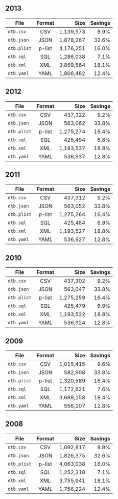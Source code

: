## 2013

| File        | Format         | Size      | Savings |
| ----------- |:--------------:| ---------:| -------:|
| `dtb.csv`   | CSV            | 1,139,573 |    8.9% |
| `dtb.json`  | JSON           | 1,878,267 |   32.6% |
| `dtb.plist` | p-list         | 4,176,251 |   16.0% |
| `dtb.sql`   | SQL            | 1,286,038 |    7.1% |
| `dtb.xml`   | XML            | 3,859,564 |   18.1% |
| `dtb.yaml`  | YAML           | 1,806,482 |   12.4% |

## 2012

| File        | Format         | Size      | Savings |
| ----------- |:--------------:| ---------:| -------:|
| `dtb.csv`   | CSV            |   437,322 |    9.2% |
| `dtb.json`  | JSON           |   563,062 |   33.8% |
| `dtb.plist` | p-list         | 1,275,274 |   16.4% |
| `dtb.sql`   | SQL            |   425,494 |    6.8% |
| `dtb.xml`   | XML            | 1,193,537 |   18.8% |
| `dtb.yaml`  | YAML           |   536,937 |   12.8% |

## 2011

| File        | Format         | Size      | Savings |
| ----------- |:--------------:| ---------:| -------:|
| `dtb.csv`   | CSV            |   437,312 |    9.2% |
| `dtb.json`  | JSON           |   563,052 |   33.8% |
| `dtb.plist` | p-list         | 1,275,264 |   16.4% |
| `dtb.sql`   | SQL            |   425,484 |    6.9% |
| `dtb.xml`   | XML            | 1,193,527 |   18.8% |
| `dtb.yaml`  | YAML           |   536,927 |   12.8% |

## 2010

| File        | Format         | Size      | Savings |
| ----------- |:--------------:| ---------:| -------:|
| `dtb.csv`   | CSV            |   437,302 |    9.2% |
| `dtb.json`  | JSON           |   563,047 |   33.8% |
| `dtb.plist` | p-list         | 1,275,259 |   16.4% |
| `dtb.sql`   | SQL            |   425,479 |    6.9% |
| `dtb.xml`   | XML            | 1,193,522 |   18.8% |
| `dtb.yaml`  | YAML           |   536,924 |   12.8% |

## 2009

| File        | Format         | Size      | Savings |
| ----------- |:--------------:| ---------:| -------:|
| `dtb.csv`   | CSV            | 1,015,415 |    9.6% |
| `dtb.json`  | JSON           |   582,908 |   33.8% |
| `dtb.plist` | p-list         | 1,320,589 |   16.4% |
| `dtb.sql`   | SQL            | 1,172,621 |    7.6% |
| `dtb.xml`   | XML            | 3,688,158 |   18.4% |
| `dtb.yaml`  | YAML           |   556,107 |   12.8% |

## 2008

| File        | Format         | Size      | Savings |
| ----------- |:--------------:| ---------:| -------:|
| `dtb.csv`   | CSV            | 1,092,817 |    8.9% |
| `dtb.json`  | JSON           | 1,826,375 |   32.6% |
| `dtb.plist` | p-list         | 4,063,038 |   16.0% |
| `dtb.sql`   | SQL            | 1,252,318 |    7.1% |
| `dtb.xml`   | XML            | 3,755,941 |   18.1% |
| `dtb.yaml`  | YAML           | 1,756,224 |   12.4% |

